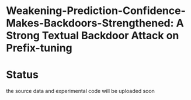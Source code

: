 # Weakening-Prediction-Confidence-Makes-Backdoors-Strengthened: A Strong Textual Backdoor Attack on Prefix-tuning

# Status
the source data and experimental code will be uploaded soon
